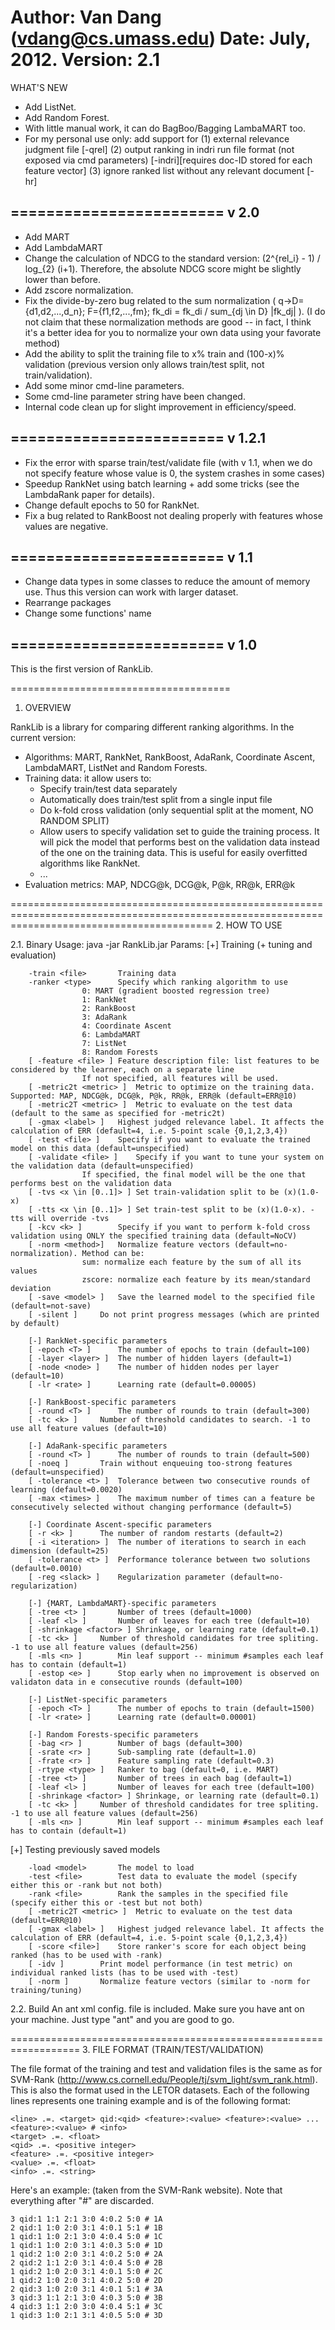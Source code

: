 Author:	Van Dang (vdang@cs.umass.edu)
Date:		July, 2012.
Version:	2.1
======================================

WHAT'S NEW
- Add ListNet.
- Add Random Forest.
- With little manual work, it can do BagBoo/Bagging LambaMART too.
- For my personal use only: add support for 
  (1) external relevance judgment file [-qrel]
  (2) output ranking in indri run file format (not exposed via cmd parameters) [-indri][requires doc-ID stored for each feature vector]
  (3) ignore ranked list without any relevant document [-hr]

========================
v 2.0
------
- Add MART
- Add LambdaMART
- Change the calculation of NDCG to the standard version: (2^{rel_i} - 1) / log_{2} (i+1). Therefore, the absolute NDCG score might be slightly lower than before.
- Add zscore normalization.
- Fix the divide-by-zero bug related to the sum normalization ( q->D={d1,d2,...,d_n}; F={f1,f2,...,fm}; fk_di = fk_di / sum_{dj \in D} |fk_dj| ).
(I do not claim that these normalization methods are good -- in fact, I think it's a better idea for you to normalize your own data using your favorate method)
- Add the ability to split the training file to x% train and (100-x)% validation (previous version only allows train/test split, not train/validation).
- Add some minor cmd-line parameters.
- Some cmd-line parameter string have been changed.
- Internal code clean up for slight improvement in efficiency/speed.

========================
v 1.2.1
------
- Fix the error with sparse train/test/validate file (with v 1.1, when we do not specify feature whose value is 0, the system crashes in some cases)
- Speedup RankNet using batch learning + add some tricks (see the LambdaRank paper for details).
- Change default epochs to 50 for RankNet.
- Fix a bug related to RankBoost not dealing properly with features whose values are negative.

========================
v 1.1
------
- Change data types in some classes to reduce the amount of memory use. Thus this version can work with larger dataset.
- Rearrange packages
- Change some functions' name

========================
v 1.0
------
This is the first version of RankLib.

======================================
1. OVERVIEW

RankLib is a library for comparing different ranking algorithms. In the current version:
- Algorithms: MART, RankNet, RankBoost, AdaRank, Coordinate Ascent, LambdaMART, ListNet and Random Forests.
- Training data: it allow users to:
   + Specify train/test data separately
   + Automatically does train/test split from a single input file
   + Do k-fold cross validation (only sequential split at the moment, NO RANDOM SPLIT)
   + Allow users to specify validation set to guide the training process. It will pick the model that performs best on the validation data instead of the one on the training data. This is useful for easily overfitted algorithms like RankNet.
   + ...
- Evaluation metrics: MAP, NDCG@k, DCG@k, P@k, RR@k, ERR@k

===============================================================================================================================================
2. HOW TO USE

2.1. Binary
Usage: java -jar RankLib.jar <Params>
Params:
  [+] Training (+ tuning and evaluation)
```
	-train <file>		Training data
	-ranker <type>		Specify which ranking algorithm to use
				0: MART (gradient boosted regression tree)
				1: RankNet
				2: RankBoost
				3: AdaRank
				4: Coordinate Ascent
				6: LambdaMART
				7: ListNet
				8: Random Forests
	[ -feature <file> ]	Feature description file: list features to be considered by the learner, each on a separate line
				If not specified, all features will be used.
	[ -metric2t <metric> ]	Metric to optimize on the training data. Supported: MAP, NDCG@k, DCG@k, P@k, RR@k, ERR@k (default=ERR@10)
	[ -metric2T <metric> ]	Metric to evaluate on the test data (default to the same as specified for -metric2t)
	[ -gmax <label> ]	Highest judged relevance label. It affects the calculation of ERR (default=4, i.e. 5-point scale {0,1,2,3,4})
	[ -test <file> ]	Specify if you want to evaluate the trained model on this data (default=unspecified)
	[ -validate <file> ]	Specify if you want to tune your system on the validation data (default=unspecified)
				If specified, the final model will be the one that performs best on the validation data
	[ -tvs <x \in [0..1]> ]	Set train-validation split to be (x)(1.0-x)
	[ -tts <x \in [0..1]> ]	Set train-test split to be (x)(1.0-x). -tts will override -tvs
	[ -kcv <k> ]		Specify if you want to perform k-fold cross validation using ONLY the specified training data (default=NoCV)
	[ -norm <method>]	Normalize feature vectors (default=no-normalization). Method can be:
				sum: normalize each feature by the sum of all its values
				zscore: normalize each feature by its mean/standard deviation
	[ -save <model> ]	Save the learned model to the specified file (default=not-save)
	[ -silent ]		Do not print progress messages (which are printed by default)

    [-] RankNet-specific parameters
	[ -epoch <T> ]		The number of epochs to train (default=100)
	[ -layer <layer> ]	The number of hidden layers (default=1)
	[ -node <node> ]	The number of hidden nodes per layer (default=10)
	[ -lr <rate> ]		Learning rate (default=0.00005)

    [-] RankBoost-specific parameters
	[ -round <T> ]		The number of rounds to train (default=300)
	[ -tc <k> ]		Number of threshold candidates to search. -1 to use all feature values (default=10)

    [-] AdaRank-specific parameters
	[ -round <T> ]		The number of rounds to train (default=500)
	[ -noeq ]		Train without enqueuing too-strong features (default=unspecified)
	[ -tolerance <t> ]	Tolerance between two consecutive rounds of learning (default=0.0020)
	[ -max <times> ]	The maximum number of times can a feature be consecutively selected without changing performance (default=5)

    [-] Coordinate Ascent-specific parameters
	[ -r <k> ]		The number of random restarts (default=2)
	[ -i <iteration> ]	The number of iterations to search in each dimension (default=25)
	[ -tolerance <t> ]	Performance tolerance between two solutions (default=0.0010)
	[ -reg <slack> ]	Regularization parameter (default=no-regularization)

    [-] {MART, LambdaMART}-specific parameters
	[ -tree <t> ]		Number of trees (default=1000)
	[ -leaf <l> ]		Number of leaves for each tree (default=10)
	[ -shrinkage <factor> ]	Shrinkage, or learning rate (default=0.1)
	[ -tc <k> ]		Number of threshold candidates for tree spliting. -1 to use all feature values (default=256)
	[ -mls <n> ]		Min leaf support -- minimum #samples each leaf has to contain (default=1)
	[ -estop <e> ]		Stop early when no improvement is observed on validaton data in e consecutive rounds (default=100)

    [-] ListNet-specific parameters
	[ -epoch <T> ]		The number of epochs to train (default=1500)
	[ -lr <rate> ]		Learning rate (default=0.00001)

    [-] Random Forests-specific parameters
	[ -bag <r> ]		Number of bags (default=300)
	[ -srate <r> ]		Sub-sampling rate (default=1.0)
	[ -frate <r> ]		Feature sampling rate (default=0.3)
	[ -rtype <type> ]	Ranker to bag (default=0, i.e. MART)
	[ -tree <t> ]		Number of trees in each bag (default=1)
	[ -leaf <l> ]		Number of leaves for each tree (default=100)
	[ -shrinkage <factor> ]	Shrinkage, or learning rate (default=0.1)
	[ -tc <k> ]		Number of threshold candidates for tree spliting. -1 to use all feature values (default=256)
	[ -mls <n> ]		Min leaf support -- minimum #samples each leaf has to contain (default=1)
```
  [+] Testing previously saved models
```
	-load <model>		The model to load
	-test <file>		Test data to evaluate the model (specify either this or -rank but not both)
	-rank <file>		Rank the samples in the specified file (specify either this or -test but not both)
	[ -metric2T <metric> ]	Metric to evaluate on the test data (default=ERR@10)
	[ -gmax <label> ]	Highest judged relevance label. It affects the calculation of ERR (default=4, i.e. 5-point scale {0,1,2,3,4})
	[ -score <file>]	Store ranker's score for each object being ranked (has to be used with -rank)
	[ -idv ]		Print model performance (in test metric) on individual ranked lists (has to be used with -test)
	[ -norm ]		Normalize feature vectors (similar to -norm for training/tuning)
```
2.2. Build
An ant xml config. file is included. Make sure you have ant on your machine. Just type "ant" and you are good to go.

==================================================================
3. FILE FORMAT (TRAIN/TEST/VALIDATION)

The file format of the training and test and validation files is the same as for SVM-Rank (http://www.cs.cornell.edu/People/tj/svm_light/svm_rank.html). This is also the format used in the LETOR datasets. Each of the following lines represents one training example and is of the following format:

```
<line> .=. <target> qid:<qid> <feature>:<value> <feature>:<value> ... <feature>:<value> # <info>
<target> .=. <float>
<qid> .=. <positive integer>
<feature> .=. <positive integer>
<value> .=. <float>
<info> .=. <string>
```

Here's an example: (taken from the SVM-Rank website). Note that everything after "#" are discarded.
```
3 qid:1 1:1 2:1 3:0 4:0.2 5:0 # 1A
2 qid:1 1:0 2:0 3:1 4:0.1 5:1 # 1B 
1 qid:1 1:0 2:1 3:0 4:0.4 5:0 # 1C
1 qid:1 1:0 2:0 3:1 4:0.3 5:0 # 1D  
1 qid:2 1:0 2:0 3:1 4:0.2 5:0 # 2A  
2 qid:2 1:1 2:0 3:1 4:0.4 5:0 # 2B 
1 qid:2 1:0 2:0 3:1 4:0.1 5:0 # 2C 
1 qid:2 1:0 2:0 3:1 4:0.2 5:0 # 2D  
2 qid:3 1:0 2:0 3:1 4:0.1 5:1 # 3A 
3 qid:3 1:1 2:1 3:0 4:0.3 5:0 # 3B 
4 qid:3 1:1 2:0 3:0 4:0.4 5:1 # 3C 
1 qid:3 1:0 2:1 3:1 4:0.5 5:0 # 3D
```